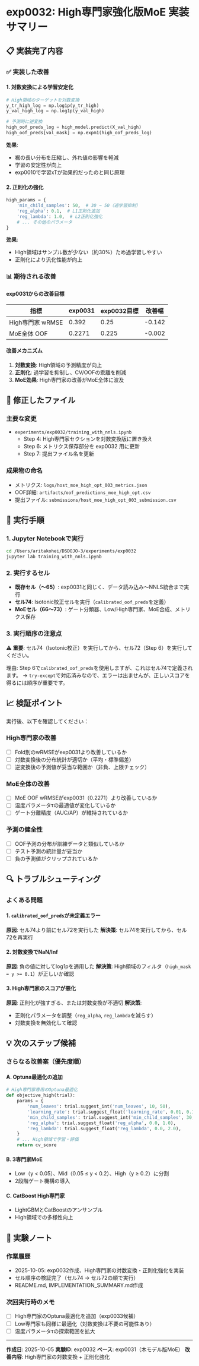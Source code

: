# exp0032: High専門家強化版MoE 実装サマリー

## 📋 実装完了内容

### ✅ 実装した改善

#### 1. **対数変換による学習安定化**
```python
# High領域のターゲットを対数変換
y_tr_high_log = np.log1p(y_tr_high)
y_val_high_log = np.log1p(y_val_high)

# 予測時に逆変換
high_oof_preds_log = high_model.predict(X_val_high)
high_oof_preds[val_mask] = np.expm1(high_oof_preds_log)
```

**効果**:
- 裾の長い分布を圧縮し、外れ値の影響を軽減
- 学習の安定性が向上
- exp0010で学習xTが効果的だったのと同じ原理

#### 2. **正則化の強化**
```python
high_params = {
    'min_child_samples': 50,  # 30 → 50（過学習抑制）
    'reg_alpha': 0.1,  # L1正則化追加
    'reg_lambda': 1.0,  # L2正則化強化
    # ... その他のパラメータ
}
```

**効果**:
- High領域はサンプル数が少ない（約30%）ため過学習しやすい
- 正則化により汎化性能が向上

### 📊 期待される改善

#### exp0031からの改善目標
| 指標 | exp0031 | exp0032目標 | 改善幅 |
|------|---------|-------------|--------|
| High専門家 wRMSE | 0.392 | 0.25 | -0.142 |
| MoE全体 OOF | 0.2271 | 0.225 | -0.002 |

#### 改善メカニズム
1. **対数変換**: High領域の予測精度が向上
2. **正則化**: 過学習を抑制し、CV/OOFの乖離を削減
3. **MoE効果**: High専門家の改善がMoE全体に波及

## 🔧 修正したファイル

### 主要な変更
- `experiments/exp0032/training_with_nnls.ipynb`
  - Step 4: High専門家セクションを対数変換版に置き換え
  - Step 6: メトリクス保存部分を exp0032 用に更新
  - Step 7: 提出ファイル名を更新

### 成果物の命名
- メトリクス: `logs/host_moe_high_opt_003_metrics.json`
- OOF詳細: `artifacts/oof_predictions_moe_high_opt.csv`
- 提出ファイル: `submissions/host_moe_high_opt_003_submission.csv`

## 🚀 実行手順

### 1. Jupyter Notebookで実行
```bash
cd /Users/aritakohei/DSDOJO-3/experiments/exp0032
jupyter lab training_with_nnls.ipynb
```

### 2. 実行するセル
- **既存セル（〜65）**: exp0031と同じく、データ読み込み〜NNLS統合まで実行
- **セル74**: Isotonic校正セルを実行（`calibrated_oof_preds`を定義）
- **MoEセル（66〜73）**: ゲート分類器、Low/High専門家、MoE合成、メトリクス保存

### 3. 実行順序の注意点
⚠️ **重要**: セル74（Isotonic校正）を実行してから、セル72（Step 6）を実行してください。

理由: Step 6で`calibrated_oof_preds`を使用しますが、これはセル74で定義されます。
→ `try-except`で対応済みなので、エラーは出ませんが、正しいスコアを得るには順序が重要です。

## 📈 検証ポイント

実行後、以下を確認してください：

### High専門家の改善
- [ ] Fold別のwRMSEがexp0031より改善しているか
- [ ] 対数変換後の分布統計が適切か（平均・標準偏差）
- [ ] 逆変換後の予測値が妥当な範囲か（非負、上限チェック）

### MoE全体の改善
- [ ] MoE OOF wRMSEがexp0031（0.2271）より改善しているか
- [ ] 温度パラメータτの最適値が変化しているか
- [ ] ゲート分離精度（AUC/AP）が維持されているか

### 予測の健全性
- [ ] OOF予測の分布が訓練データと類似しているか
- [ ] テスト予測の統計量が妥当か
- [ ] 負の予測値がクリップされているか

## 🔍 トラブルシューティング

### よくある問題

#### 1. `calibrated_oof_preds`が未定義エラー
**原因**: セル74より前にセル72を実行した
**解決策**: セル74を実行してから、セル72を再実行

#### 2. 対数変換でNaN/Inf
**原因**: 負の値に対してlog1pを適用した
**解決策**: High領域のフィルタ（`high_mask = y >= 0.1`）が正しいか確認

#### 3. High専門家のスコアが悪化
**原因**: 正則化が強すぎる、または対数変換が不適切
**解決策**:
- 正則化パラメータを調整（`reg_alpha`, `reg_lambda`を減らす）
- 対数変換を無効化して確認

## 💡 次のステップ候補

### さらなる改善案（優先度順）

#### A. Optuna最適化の追加
```python
# High専門家専用のOptuna最適化
def objective_high(trial):
    params = {
        'num_leaves': trial.suggest_int('num_leaves', 10, 50),
        'learning_rate': trial.suggest_float('learning_rate', 0.01, 0.1),
        'min_child_samples': trial.suggest_int('min_child_samples', 30, 100),
        'reg_alpha': trial.suggest_float('reg_alpha', 0.0, 1.0),
        'reg_lambda': trial.suggest_float('reg_lambda', 0.0, 2.0),
    }
    # ... High領域で学習・評価
    return cv_score
```

#### B. 3専門家MoE
- Low（y < 0.05）、Mid（0.05 ≤ y < 0.2）、High（y ≥ 0.2）に分割
- 2段階ゲート機構の導入

#### C. CatBoost High専門家
- LightGBMとCatBoostのアンサンブル
- High領域での多様性向上

## 📝 実験ノート

### 作業履歴
- 2025-10-05: exp0032作成、High専門家の対数変換・正則化強化を実装
- セル順序の検証完了（セル74 → セル72の順で実行）
- README.md, IMPLEMENTATION_SUMMARY.md作成

### 次回実行時のメモ
- [ ] High専門家のOptuna最適化を追加（exp0033候補）
- [ ] Low専門家も同様に最適化（対数変換は不要の可能性あり）
- [ ] 温度パラメータτの探索範囲を拡大

---

**作成日**: 2025-10-05
**実験ID**: exp0032
**ベース**: exp0031（木モデル版MoE）
**改善内容**: High専門家の対数変換 + 正則化強化
